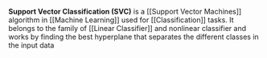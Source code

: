 **Support Vector Classification (SVC)** is a [[Support Vector Machines]] algorithm in [[Machine Learning]] used for [[Classification]] tasks. It belongs to the family of [[Linear Classifier]] and nonlinear classifier and works by finding the best hyperplane that separates the different classes in the input data

